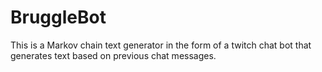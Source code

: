 # BruggleBot
This is a Markov chain text generator in the form of a twitch chat bot that generates text based on previous chat messages.

